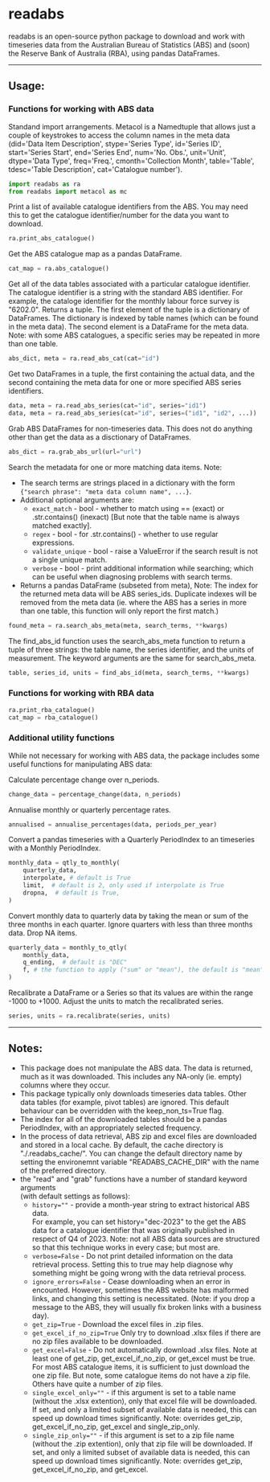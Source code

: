 # readabs

readabs is an open-source python package to download and work with 
timeseries data from the Australian Bureau of Statistics (ABS) and
(soon) the Reserve Bank of Australia (RBA), using pandas DataFrames. 

---


## Usage:
### Functions for working with ABS data


Standand import arrangements. Metacol is a Namedtuple that allows just a couple of
keystrokes to access the column names in the meta data (did='Data Item Description', stype='Series Type', id='Series ID', start='Series Start', end='Series End', num='No. Obs.', unit='Unit', dtype='Data Type', freq='Freq.', cmonth='Collection Month', table='Table', tdesc='Table Description', cat='Catalogue number').  
```python
import readabs as ra
from readabs import metacol as mc
```



Print a list of available catalogue identifiers from the ABS. You may need
this to get the catalogue identifier/number for the data you want to download.
```python
ra.print_abs_catalogue()
```


Get the ABS catalogue map as a pandas DataFrame.
```python
cat_map = ra.abs_catalogue()
```


Get all of the data tables associated with a particular catalogue identifier.
The catalogue identifier is a string with the standard ABS identifier. For example, 
the cataloge identifier for the monthly labour force survey is "6202.0".
Returns a tuple. The first element of the tuple is a dictionary of DataFrames.
The dictionary is indexed by table names (which can be found in the meta data).
The second element is a DataFrame for the meta data. Note: with some ABS
catalogues, a specific series may be repeated in more than one table.
```python
abs_dict, meta = ra.read_abs_cat(cat="id")
```


Get two DataFrames in a tuple, the first containing the actual data, and the
second containing the meta data for one or more specified ABS series identifiers.
```python
data, meta = ra.read_abs_series(cat="id", series="id1")
data, meta = ra.read_abs_series(cat="id", series=("id1", "id2", ...))
```


Grab ABS DataFrames for non-timeseries data. This does not do anything other than get 
the data as a disctionary of DataFrames.
```python
abs_dict = ra.grab_abs_url(url="url")
```


Search the metadata for one or more matching data items. Note:
- The search terms are strings placed in a dictionary with the form 
  `{"search phrase": "meta data column name", ...}`. 
- Additional optional arguments are:
     - `exact_match` - bool - whether to match using == (exact) or .str.contains() (inexact)
       [But note that the table name is always matched exactly].
     - `regex` - bool - for .str.contains() - whether to use regular expressions.
     - `validate_unique` - bool - raise a ValueError if the search result is not a single 
       unique match.
     - `verbose` - bool - print additional information while searching; which can
       be useful when diagnosing problems with search terms.
- Returns a pandas DataFrame (subseted from meta), Note: The index for the returned 
  meta data will be ABS series_ids. Duplicate indexes will be removed from the meta 
  data (ie. where the ABS has a series in more than one table, this function will only 
  report the first match.)

```python
found_meta = ra.search_abs_meta(meta, search_terms, **kwargs)

```

The find_abs_id function uses the search_abs_meta function to return a tuple of three strings: the table name, the series identifier, and the units of measurement. The keyword arguments are the same for search_abs_meta.
```python
table, series_id, units = find_abs_id(meta, search_terms, **kwargs)
```

### Functions for working with RBA data

```python
ra.print_rba_catalogue()
cat_map = rba_catalogue()
```


### Additional utility functions
While not necessary for working with ABS data, the package includes some useful
functions for manipulating ABS data:

Calculate percentage change over n_periods.
```python
change_data = percentage_change(data, n_periods)
```

Annualise monthly or quarterly percentage rates.
```python
annualised = annualise_percentages(data, periods_per_year)
```

Convert a pandas timeseries with a Quarterly PeriodIndex to an
timeseries with a Monthly PeriodIndex.
```python
monthly_data = qtly_to_monthly(
    quarterly_data, 
    interpolate, # default is True
    limit,  # default is 2, only used if interpolate is True
    dropna,  # default is True,
)
```

Convert monthly data to quarterly data by taking the mean or sum of
the three months in each quarter. Ignore quarters with less than
three months data. Drop NA items. 
```python
quarterly_data = monthly_to_qtly(
    monthly_data,
    q_ending,  # default is "DEC"
    f, # the function to apply ("sum" or "mean"), the default is "mean"
)
```

Recalibrate a DataFrame or a Series so that its values are within the 
range -1000 to +1000. Adjust the units to match the recalibrated series.
```python
series, units = ra.recalibrate(series, units)
```


---

## Notes:

 * This package does not manipulate the ABS data. The data is returned, much as it
   was downloaded. This includes any NA-only (ie. empty) columns where they occur.
 * This package typically only downloads timeseries data tables. Other data tables
   (for example, pivot tables) are ignored. This default behaviour can be overridden
   with the keep_non_ts=True flag.
 * The index for all of the downloaded tables should be a pandas PeriodIndex, with an
   appropriately selected frequency. 
 * In the process of data retrieval, ABS zip and excel files are downloaded and
   stored in a local cache. By default, the cache directory is "./.readabs_cache/". 
   You can change the default directory name by setting the environemnt variable 
   "READABS_CACHE_DIR" with the name of the preferred directory.
 * the "read" and "grab" functions have a number of standard keyword arguments  
   (with default settings as follows):
   - `history=""` - provide a month-year string to extract historical ABS data.  
     For example, you can set history="dec-2023" to the get the ABS data for a 
     catalogue identifier that was originally published in respect of Q4 of 2023. 
     Note: not all ABS data sources are structured so that this technique works
     in every case; but most are.
   - `verbose=False` - Do not print detailed information on the data retrieval process.
     Setting this to true may help diagnose why something might be going wrong with the
     data retrieval process. 
   - `ignore_errors=False` - Cease downloading when an error in encounted. However,
     sometimes the ABS website has malformed links, and changing this setting is 
     necessitated. (Note: if you drop a message to the ABS, they will usually fix 
     broken links with a business day). 
   - `get_zip=True` - Download the excel files in .zip files.
   - `get_excel_if_no_zip=True` Only try to download .xlsx files if there are no
     zip files available to be downloaded.
   - `get_excel=False` - Do not automatically download .xlsx files. 
     Note at least one of get_zip, get_excel_if_no_zip, or get_excel must be true. 
     For most ABS catalogue items, it is sufficient to just download the one zip 
     file. But note, some catalogue items do not have a zip file. Others have 
     quite a number of zip files.
   - `single_excel_only=""` - if this argument is set to a table name (without the 
     .xlsx extention), only that excel file will be downloaded. If set, and only a 
     limited subset of available data is needed, this can speed up download 
     times significantly. Note: overrides get_zip, get_excel_if_no_zip, get_excel and 
     single_zip_only.
   - `single_zip_only=""` - if this argument is set to a zip file name (without
     the .zip extention), only that zip file will be downloaded. If set, and only a 
     limited subset of available data is needed, this can speed up download times 
     significantly. Note: overrides get_zip, get_excel_if_no_zip, and get_excel.

